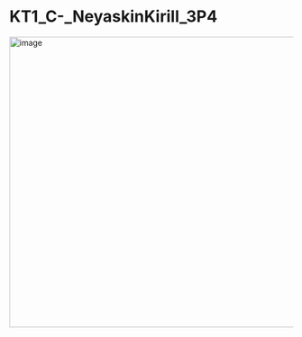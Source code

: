 # KT1_C-_NeyaskinKirill_3P4
<img width="982" height="516" alt="image" src="https://github.com/user-attachments/assets/067439fc-fd85-4f34-aa20-28e90a7d627c" />
